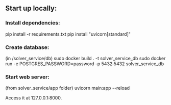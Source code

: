 ## Start up locally:

### Install dependencies:

pip install -r requirements.txt
pip install "uvicorn[standard]"

### Create database:

(in /solver_service/db)
sudo docker build . -t solver_service_db
sudo docker run -e POSTGRES_PASSWORD=password -p 5432:5432 solver_service_db

### Start web server:

(from solver_service/app folder)
uvicorn main:app --reload

Access it at 127.0.0.1:8000.
